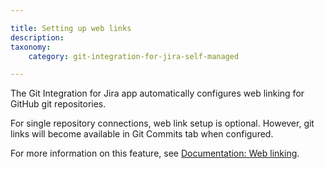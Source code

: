 ```yaml
---

title: Setting up web links
description:
taxonomy:
    category: git-integration-for-jira-self-managed

---
```

The Git Integration for Jira app automatically configures web linking for GitHub git repositories.

For single repository connections, web link setup is optional. However, git links will become available in Git Commits tab when configured.

For more information on this feature, see [Documentation: Web linking](/git-integration-for-jira-self-managed/Web-linking).
